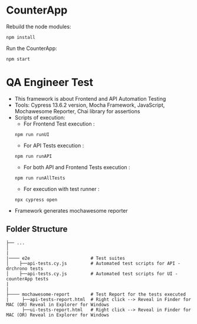 # CounterApp

Rebuild the node modules:

```
npm install
```

Run the CounterApp:

```
npm start
```

# QA Engineer Test

- This framework is about Frontend and API Automation Testing
- Tools: Cypress 13.6.2 version, Mocha Framework, JavaScript, Mochawesome Reporter, Chai library for assertions
- Scripts of execution:
    - For Frontend Test execution :
    ```
    npm run runUI
    ```
    - For API Tests execution :
    ```
    npm run runAPI
    ```
    - For both API and Frontend Tests execution : 
     ```
    npm run runAllTests
    ```
    - For execution with test runner : 
    ```
    npx cypress open
    ```
- Framework generates mochawesome reporter


## Folder Structure

    ├── ...
    │
    |
    |──── e2e                       # Test suites
    │    ├──api-tests.cy.js         # Automated test scripts for API - drchrono tests
    │    ├──api-tests.cy.js         # Automated test scripts for UI - counterApp tests
    |    
    |
    ├──── mochawesome-report        # Test Report for the tests executed
    |     ├──api-tests-report.html  # Right click --> Reveal in Finder for MAC (OR) Reveal in Explorer for Windows
          ├──ui-tests-report.html   # Right click --> Reveal in Finder for MAC (OR) Reveal in Explorer for Windows

